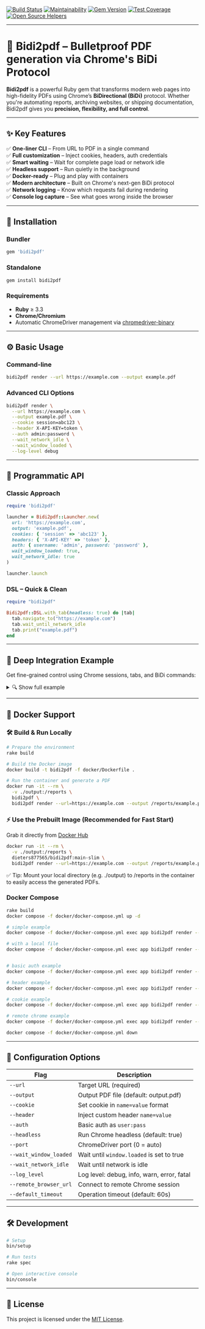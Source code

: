 [![Build Status](https://github.com/dieter-medium/bidi2pdf/actions/workflows/ruby.yml/badge.svg)](https://github.com/dieter-medium/bidi2pdf/blob/main/.github/workflows/ruby.yml)
[![Maintainability](https://api.codeclimate.com/v1/badges/6425d9893aa3a9ca243e/maintainability)](https://codeclimate.com/github/dieter-medium/bidi2pdf/maintainability)
[![Gem Version](https://badge.fury.io/rb/bidi2pdf.svg)](https://badge.fury.io/rb/bidi2pdf)
[![Test Coverage](https://api.codeclimate.com/v1/badges/6425d9893aa3a9ca243e/test_coverage)](https://codeclimate.com/github/dieter-medium/bidi2pdf/test_coverage)
[![Open Source Helpers](https://www.codetriage.com/dieter-medium/bidi2pdf/badges/users.svg)](https://www.codetriage.com/dieter-medium/bidi2pdf)

---

# 📄 Bidi2pdf – Bulletproof PDF generation via Chrome's BiDi Protocol

**Bidi2pdf** is a powerful Ruby gem that transforms modern web pages into high-fidelity PDFs using Chrome’s
**BiDirectional (BiDi)** protocol. Whether you're automating reports, archiving websites, or shipping documentation,
Bidi2pdf gives you **precision, flexibility, and full control**.

---

## ✨ Key Features

✅ **One-liner CLI** – From URL to PDF in a single command  
✅ **Full customization** – Inject cookies, headers, auth credentials  
✅ **Smart waiting** – Wait for complete page load or network idle  
✅ **Headless support** – Run quietly in the background  
✅ **Docker-ready** – Plug and play with containers  
✅ **Modern architecture** – Built on Chrome's next-gen BiDi protocol  
✅ **Network logging** – Know which requests fail during rendering  
✅ **Console log capture** – See what goes wrong inside the browser

---

## 🚀 Installation

### Bundler

```ruby
gem 'bidi2pdf'
```

### Standalone

```bash
gem install bidi2pdf
```

### Requirements

- **Ruby** ≥ 3.3
- **Chrome/Chromium**
- Automatic ChromeDriver management via [chromedriver-binary](https://github.com/dieter-medium/chromedriver-binary)

---

## ⚙️ Basic Usage

### Command-line

```bash
bidi2pdf render --url https://example.com --output example.pdf
```

### Advanced CLI Options

```bash
bidi2pdf render \
  --url https://example.com \
  --output example.pdf \
  --cookie session=abc123 \
  --header X-API-KEY=token \
  --auth admin:password \
  --wait_network_idle \
  --wait_window_loaded \
  --log-level debug
```

---

## 🧠 Programmatic API

### Classic Approach

```ruby
require 'bidi2pdf'

launcher = Bidi2pdf::Launcher.new(
  url: 'https://example.com',
  output: 'example.pdf',
  cookies: { 'session' => 'abc123' },
  headers: { 'X-API-KEY' => 'token' },
  auth: { username: 'admin', password: 'password' },
  wait_window_loaded: true,
  wait_network_idle: true
)

launcher.launch
```

### DSL – Quick & Clean

```ruby
require "bidi2pdf"

Bidi2pdf::DSL.with_tab(headless: true) do |tab|
  tab.navigate_to("https://example.com")
  tab.wait_until_network_idle
  tab.print("example.pdf")
end
```

---

## 🧬 Deep Integration Example

Get fine-grained control using Chrome sessions, tabs, and BiDi commands:

<details>
<summary>🔍 Show full example</summary>

```ruby
require "bidi2pdf"

# 1. Remote or local session?
session = Bidi2pdf::Bidi::Session.new(
  session_url: "http://localhost:9092/session",
  headless: true,
)

# Alternative: local session via ChromeDriver
# manager = Bidi2pdf::ChromedriverManager.new(headless: false)
# manager.start
# session = manager.session

session.start
session.client.on_close { puts "WebSocket session closed" }

# 2. Create browser/tab
browser = session.browser
context = browser.create_user_context
window = context.create_browser_window
tab = window.create_browser_tab

# 3. Inject configuration
tab.set_cookie(name: "auth", value: "secret", domain: "example.com", secure: true)
tab.add_headers(url_patterns: [{ type: "pattern", protocol: "https", hostname: "example.com", port: "443" }],
                headers: [{ name: "X-API-KEY", value: "12345678" }])
tab.basic_auth(url_patterns: [{ type: "pattern", protocol: "https", hostname: "example.com", port: "443" }],
               username: "username", password: "secret")

# 4. Render PDF
tab.navigate_to "https://example.com"

# Alternative: send html code to the browser
# tab.render_html_content("<html>...</html>")

# Inject JavaScript if, needed
# as an url
# tab.inject_script "https://example.com/script.js" 
# or inline
# tab.inject_script "console.log('Hello from injected script!')"

# Inject CSS if needed
# as an url
# tab.inject_style url: "https://example.com/simple.css"
# or inline
# tab.inject_style content: "body { background-color: red; }"

tab.wait_until_network_idle
tab.print("my.pdf")

# 5. Cleanup
tab.close
window.close
context.close
session.close
```

</details>

---

## 🐳 Docker Support

### 🛠️ Build & Run Locally

```bash
# Prepare the environment
rake build

# Build the Docker image
docker build -t bidi2pdf -f docker/Dockerfile .

# Run the container and generate a PDF
docker run -it --rm \
  -v ./output:/reports \
  bidi2pdf \
  bidi2pdf render --url=https://example.com --output /reports/example.pdf

```

### ⚡ Use the Prebuilt Image (Recommended for Fast Start)

Grab it directly from [Docker Hub](https://hub.docker.com/r/dieters877565/bidi2pdf)

```bash
docker run -it --rm \
  -v ./output:/reports \
  dieters877565/bidi2pdf:main-slim \
  bidi2pdf render --url=https://example.com --output /reports/example.pdf
```

✅ Tip: Mount your local directory (e.g. ./output) to /reports in the container to easily access the generated PDFs.

### Docker Compose

```bash
rake build
docker compose -f docker/docker-compose.yml up -d

# simple example
docker compose -f docker/docker-compose.yml exec app bidi2pdf render --url=http://nginx/sample.html --wait_window_loaded --wait_network_idle --output /reports/simple.pdf

# with a local file
docker compose -f docker/docker-compose.yml exec app bidi2pdf render --url=file:///reports/sample.html--wait_network_idle --output /reports/simple.pdf


# basic auth example
docker compose -f docker/docker-compose.yml exec app bidi2pdf render --url=http://nginx/basic/sample.html --auth admin:secret --wait_window_loaded --wait_network_idle --output /reports/basic.pdf

# header example
docker compose -f docker/docker-compose.yml exec app bidi2pdf render --url=http://nginx/header/sample.html --header "X-API-KEY=secret" --wait_window_loaded --wait_network_idle --output /reports/header.pdf

# cookie example
docker compose -f docker/docker-compose.yml exec app bidi2pdf render --url=http://nginx/cookie/sample.html --cookie "auth=secret" --wait_window_loaded --wait_network_idle --output /reports/cookie.pdf

# remote chrome example
docker compose -f docker/docker-compose.yml exec app bidi2pdf render --url=http://nginx/cookie/sample.html --remote_browser_url http://remote-chrome:3000/session --cookie "auth=secret" --wait_window_loaded --wait_network_idle --output /reports/remote.pdf

docker compose -f docker/docker-compose.yml down
```

---

## 🧩 Configuration Options

| Flag                   | Description                                |
|------------------------|--------------------------------------------|
| `--url`                | Target URL (required)                      |
| `--output`             | Output PDF file (default: output.pdf)      |
| `--cookie`             | Set cookie in `name=value` format          |
| `--header`             | Inject custom header `name=value`          |
| `--auth`               | Basic auth as `user:pass`                  |
| `--headless`           | Run Chrome headless (default: true)        |
| `--port`               | ChromeDriver port (0 = auto)               |
| `--wait_window_loaded` | Wait until `window.loaded` is set to true  |
| `--wait_network_idle`  | Wait until network is idle                 |
| `--log_level`          | Log level: debug, info, warn, error, fatal |
| `--remote_browser_url` | Connect to remote Chrome session           |
| `--default_timeout`    | Operation timeout (default: 60s)           |

---

## 🛠 Development

```bash
# Setup
bin/setup

# Run tests
rake spec

# Open interactive console
bin/console
```

---

## 📜 License

This project is licensed under the [MIT License](https://opensource.org/licenses/MIT).
